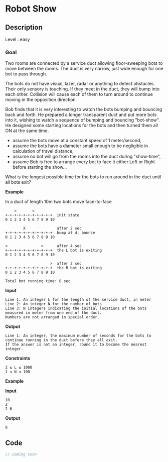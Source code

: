 # Robot Show

## Description

Level : easy

### Goal

Two rooms are connected by a service duct allowing floor-sweeping bots to move between the rooms.
The duct is very narrow, just wide enough for one bot to pass through.

The bots do not have visual, lazer, radar or anything to detect obstacles. Their only sensory is touching. If they meet in the duct, they will bump into each other. Collision will cause each of them to turn around to continue moving in the opposition direction.

Bob finds that it is very interesting to watch the bots bumping and bouncing back and forth. He prepared a longer transparent duct and put more bots into it, wishing to watch a sequence of bumping and bouncing "bot-show". He designed some starting locations for the bots and then turned them all ON at the same time.

- assume the bots move at a constant speed of 1 meter/second,
- assume the bots have a diameter small enough to be negligible in calculation of travel distance,
- assume no bot will go from the rooms into the duct during "show-time",
- assume Bob is free to arrange every bot to face it either Left or Right before starting the show...

What is the longest possible time for the bots to run around in the duct until all bots exit?

**Example**

In a duct of length 10m two bots move face-to-face
```
    >       <
+-+-+-+-+-+-+-+-+-+-+  init state
0 1 2 3 4 5 6 7 8 9 10

        X              after 2 sec
+-+-+-+-+-+-+-+-+-+-+  bump at 4, bounce
0 1 2 3 4 5 6 7 8 9 10

<               >      after 4 sec
+-+-+-+-+-+-+-+-+-+-+  the L bot is exiting
0 1 2 3 4 5 6 7 8 9 10

                    >  after 2 sec
+-+-+-+-+-+-+-+-+-+-+  the R bot is exiting
0 1 2 3 4 5 6 7 8 9 10

Total bot running time: 8 sec
```

**Input**
```
Line 1: An integer L for the length of the service duct, in meter
Line 2: An integer N for the number of bots
Line 3: N integers indicating the initial locations of the bots measured in meter from one end of the duct. 
Numbers are not arranged in special order.
```

**Output**
```
Line 1: An integer, the maximum number of seconds for the bots to continue running in the duct before they all exit.
If the answer is not an integer, round it to become the nearest integer.
```

**Constraints**
```
2 ≤ L ≤ 1000
1 ≤ N ≤ 100
```

**Example**

**Input**
```
10
2
2 6
```

**Output**
```
8
```

## Code

```js
// coming soon
```
